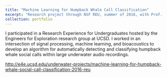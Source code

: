 ```yaml
---
title: "Machine Learning for Humpback Whale Call Classification"
excerpt: "Research project through NSF REU, summer of 2016, with Prof. Ryan Kastner of the University of California, San Diego.<br/><img src='/images/500x300.png' style='height:300px;'>"
collection: portfolio
---
```


I participated in a Research Experience for Undergraduates hosted by the Engineers for Exploration research group at UCSD. I worked in an intersection of signal processing, machine learning, and bioacoustics to develop an algorithm for automatically detecting and classifying humpback whale social calls within large underwater audio recordings.

http://e4e.ucsd.edu/underwater-projects/machine-learning-for-humpback-whale-social-call-classification-2016-reu
